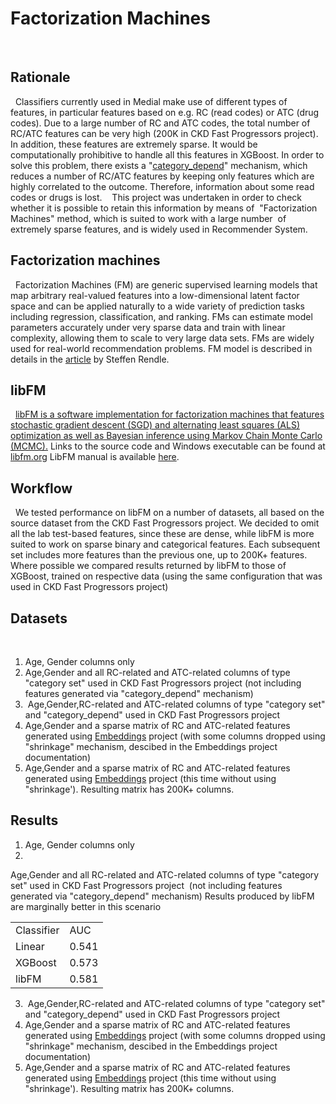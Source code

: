 # Factorization Machines
 
## Rationale
 
Classifiers currently used in Medial make use of different types of features, in particular features based on e.g. RC (read codes) or ATC (drug codes).
Due to a large number of RC and ATC codes, the total number of RC/ATC features can be very high (200K in CKD Fast Progressors project).
In addition, these features are extremely sparse.
It would be computationally prohibitive to handle all this features in XGBoost.
In order to solve this problem, there exists a "[category_depend](/Infrastructure%20Home%20Page/02.Feature%20Generator%20Practical%20Guide)" mechanism, which reduces a number of RC/ATC features by keeping only features which are highly correlated to the outcome.
Therefore, information about some read codes or drugs is lost. 
 
This project was undertaken in order to check whether it is possible to retain this information by means of  "Factorization Machines" method,
which is suited to work with a large number  of extremely sparse features, and is widely used in Recommender System. 
 
## Factorization machines
 
Factorization Machines (FM) are generic supervised learning models that map arbitrary real-valued features into a low-dimensional latent factor space and can be applied naturally to a wide variety of prediction tasks including regression, classification, and ranking. FMs can estimate model parameters accurately under very sparse data and train with linear complexity, allowing them to scale to very large data sets. FMs are widely used for real-world recommendation problems.
FM model is described in details in the [article](https://www.csie.ntu.edu.tw/~b97053/paper/Rendle2010FM.pdf) by Steffen Rendle.
## libFM
 
[libFM is a software implementation for factorization machines that features stochastic gradient descent (SGD) and alternating least squares (ALS) optimization as well as Bayesian inference using Markov Chain Monte Carlo (MCMC).](http://www.libfm.org/)
Links to the source code and Windows executable can be found at [libfm.org](http://www.libfm.org/)
LibFM manual is available [here](http://www.libfm.org/libfm-1.42.manual.pdf).
## Workflow
 
We tested performance on libFM on a number of datasets, all based on the source dataset from the CKD Fast Progressors project.
We decided to omit all the lab test-based features, since these are dense, while libFM is more suited to work on sparse binary and categorical features.
Each subsequent set includes more features than the previous one, up to 200K+ features.
Where possible we compared results returned by libFM to those of XGBoost, trained on respective data (using the same configuration that was used in CKD Fast Progressors project)
## Datasets
 
1. Age, Gender columns only
2. Age,Gender and all RC-related and ATC-related columns of type "category set" used in CKD Fast Progressors project (not including features generated via "category_depend" mechanism)
3.  Age,Gender,RC-related and ATC-related columns of type "category set" and "category_depend" used in CKD Fast Progressors project 
4. Age,Gender and a sparse matrix of RC and ATC-related features generated using [Embeddings](/Infrastructure%20Home%20Page/03.FeatureProcessor%20practical%20guide/Embeddings) project (with some columns dropped using "shrinkage" mechanism, descibed in the Embeddings project documentation)  
5. Age,Gender and a sparse matrix of RC and ATC-related features generated using [Embeddings](/Infrastructure%20Home%20Page/03.FeatureProcessor%20practical%20guide/Embeddings) project (this time without using "shrinkage'). Resulting matrix has 200K+ columns.
## Results
1. Age, Gender columns only
2. 
Age,Gender and all RC-related and ATC-related columns of type "category set" used in CKD Fast Progressors project 
(not including features generated via "category_depend" mechanism)
Results produced by libFM are marginally better in this scenario
<table><tbody>
<tr>
<td>Classifier</td>
<td>AUC</td>
</tr>
<tr>
<td>Linear</td>
<td>0.541</td>
</tr>
<tr>
<td>XGBoost</td>
<td>0.573</td>
</tr>
<tr>
<td>libFM</td>
<td>0.581</td>
</tr>
</tbody></table>

3.  Age,Gender,RC-related and ATC-related columns of type "category set" and "category_depend" used in CKD Fast Progressors project 
4. Age,Gender and a sparse matrix of RC and ATC-related features generated using [Embeddings](/Infrastructure%20Home%20Page/03.FeatureProcessor%20practical%20guide/Embeddings) project (with some columns dropped using "shrinkage" mechanism, descibed in the Embeddings project documentation)  
5. Age,Gender and a sparse matrix of RC and ATC-related features generated using [Embeddings](/Infrastructure%20Home%20Page/03.FeatureProcessor%20practical%20guide/Embeddings) project (this time without using "shrinkage'). Resulting matrix has 200K+ columns.
 
 
 
 
 
